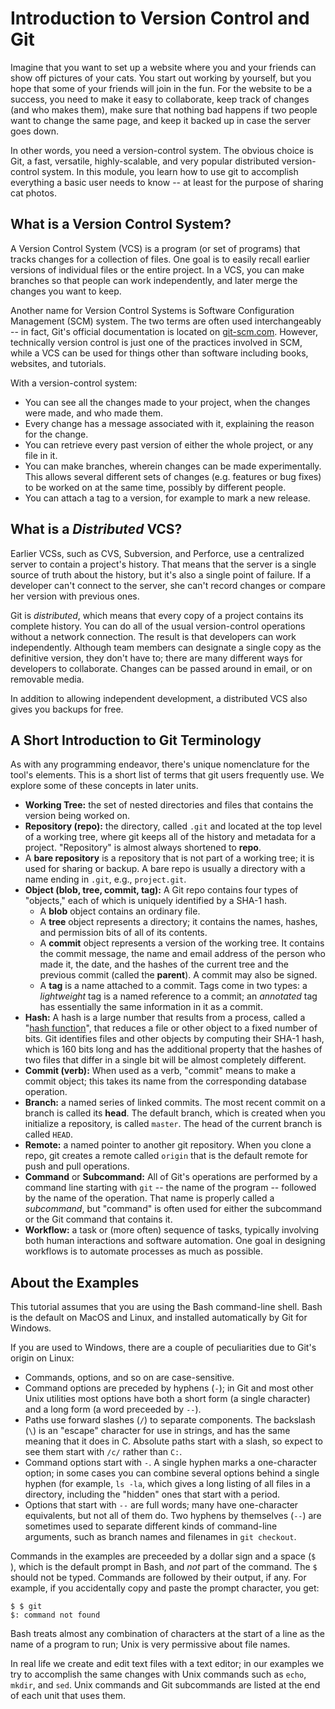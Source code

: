 # Introduction to Version Control and Git

Imagine that you want to set up a website where you and your friends can show
off pictures of your cats. You start out working by yourself, but you
hope that some of your friends will join in the fun. For the website to be a success,
you need to make it easy to collaborate, keep track of changes (and who makes them), make sure
that nothing bad happens if two people want to change the same page, and keep
it backed up in case the server goes down.

In other words, you need a version-control system. The obvious choice is Git,
a fast, versatile, highly-scalable, and very popular distributed version-control system. In this module, you learn how to use git to accomplish everything a basic user needs to know -- at least for the purpose of sharing cat photos.

## What is a Version Control System?

A Version Control System (VCS) is a program (or set of programs) that
tracks changes for a collection of files. One goal is to easily recall
earlier versions of individual files or the entire project. In a VCS, you can make
branches so that people can work independently, and later merge the changes
you want to keep.

Another name for Version Control Systems is Software Configuration Management
(SCM) system. The two terms are often used interchangeably -- in fact, Git's
official documentation is located on [git-scm.com](https://git-scm.com/).
However, technically version control is just one of the practices involved in SCM, while a VCS can be used for things other than software including books, websites, and tutorials.

With a version-control system:

  * You can see all the changes made to your project, when the changes were made, and
    who made them.
  * Every change has a message associated with it, explaining the reason for the change.
  * You can retrieve every past version of either the whole project, or any
	file in it.
  * You can make branches, wherein changes can be made experimentally. This
	allows several different sets of changes (e.g. features or bug fixes) to
	be worked on at the same time, possibly by different people.
  * You can attach a tag to a version, for example to mark a new release.

## What is a _Distributed_ VCS?

Earlier VCSs, such as CVS, Subversion, and Perforce, use a centralized server to
contain a project's history. That means that the server is a single source of
truth about the history, but it's also a single point of failure. If a
developer can't connect to the server, she can't record changes or compare
her version with previous ones.

Git is _distributed_, which means that every copy of a project contains its
complete history. You can do all of the usual version-control operations
without a network connection. The result is that developers can work independently. Although
team members can designate a single copy as the definitive version, they don't have
to; there are many different ways for developers to collaborate. Changes can
be passed around in email, or on removable media.

In addition to allowing independent development, a distributed VCS also gives you backups for free.

## A Short Introduction to Git Terminology

As with any programming endeavor, there's unique nomenclature for the tool's elements. This is a short list of terms that git users frequently use. We explore some of these concepts in later units.

  * **Working Tree:** the set of nested directories and files that contains the
	version being worked on.
  * **Repository (repo):** the directory, called `.git` and located at the top
	level of a working tree, where git keeps all of the history and metadata
	for a project. "Repository" is almost always shortened to **repo**.
  * A **bare repository** is a repository that is not part of a working tree; it is used for sharing or backup. A bare repo is usually a directory with a 	name ending in `.git`, e.g., `project.git`.
  * **Object (blob, tree, commit, tag):** A Git repo contains four types of
	"objects," each of which is uniquely identified by a SHA-1 hash.
      * A **blob** object contains an ordinary file.
      * A **tree** object represents a directory; it contains the names, hashes,
		and permission bits of all of its contents.
      * A **commit** object represents a version of the working tree. It
		contains the commit message, the name and email address of the person
		who made it, the date, and the hashes of the current tree and the
		previous commit (called the **parent**). A commit may also be signed.
      * A **tag** is a name attached to a commit. Tags come in two types: a
		_lightweight_ tag is a named reference to a commit; an _annotated_
		tag has essentially the same information in it as a commit.
  * **Hash:** A hash is a large number that results from a process, called a
	"[hash function](https://en.wikipedia.org/wiki/Hash_function)", that
	reduces a file or other object to a fixed number of bits. Git
	identifies files and other objects by computing their SHA-1 hash, which is
	160 bits long and has the additional property that the hashes of two files
	that differ in a single bit will be almost completely different.
  * **Commit (verb):** When used as a verb, "commit" means to make a commit object; this
	takes its name from the corresponding database operation.
  * **Branch:** a named series of linked commits. The most recent commit on a
	branch is called its **head**. The default branch, which is created when
	you initialize a repository, is called `master`. The head of the current
	branch is called `HEAD`.
  * **Remote:** a named pointer to another git repository. When you clone a
	repo, git creates a remote called `origin` that is the default remote for
	push and pull operations.
  * **Command** or **Subcommand:** All of Git's operations are performed by a
	command line starting with `git` -- the name of the program -- followed by
	the name of the operation. That name is properly called a _subcommand_,
	but "command" is often used for either the subcommand or the Git command
	that contains it.
  * **Workflow:** a task or (more often) sequence of tasks, typically
	involving both human interactions and software automation. One goal in
	designing workflows is to automate processes as much as possible.

## About the Examples

This tutorial assumes that you are using the Bash command-line shell. Bash is
the default on MacOS and Linux, and installed automatically by Git for
Windows.

If you are used to Windows, there are a couple of peculiarities due
to Git's origin on Linux:

  * Commands, options, and so on are case-sensitive.
  * Command options are preceded by hyphens (`-`); in Git and most other Unix
	utilities most options have both a short form (a single character) and a
	long form (a word preceeded by `--`).
  * Paths use forward slashes (`/`) to separate components.  The backslash
	(`\`) is an "escape" character for use in strings, and has the same
	meaning that it does in C.  Absolute paths start with a slash, so expect
	to see them start with `/c/` rather than `C:`.
  * Command options start with `-`. A single hyphen marks a one-character
	option; in some cases you can combine several options behind a single
	hyphen (for example, `ls -la`, which gives a long listing of all files in
	a directory, including the "hidden" ones that start with a period.
  * Options that start with `--` are full words; many have one-character
	equivalents, but not all of them do. Two hyphens by themselves (`--`) are
	sometimes used to separate different kinds of command-line arguments, such as branch names and filenames in `git checkout`.

Commands in the examples are preceeded by a dollar sign and a space (`$ `),
which is the default prompt in Bash, and _not_ part of the command. The `$ ` should
not be typed. Commands are followed by their output, if any. For example, if
you accidentally copy and paste the prompt character, you get:

```
$ $ git
$: command not found
```

Bash treats almost any combination of characters at the start of a line as the
name of a program to run; Unix is very permissive about file names.

In real life we create and edit text files with a text editor; in our examples
we try to accomplish the same changes with Unix commands such as `echo`,
`mkdir`, and `sed`. Unix commands and Git subcommands are listed at the end
of each unit that uses them.
